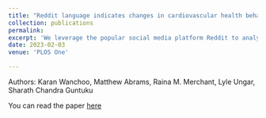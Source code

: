 ```yaml
---
title: "Reddit language indicates changes in cardiovascular health behaviors around diet, physical activity, substance use, smoking during COVID-19"
collection: publications
permalink: 
excerpt: 'We leverage the popular social media platform Reddit to analyze 1 million posts between January 6, 2019, to January 5, 2021, from 22 different communities (i.e., subreddits) that belong to four broader groups—diet, physical activity, substance use, and smoking. We identified that before the COVID-19 pandemic, posts involved sharing information about vacation, international travel, work, family, consumption of illicit substances, vaping, and alcohol, whereas during the pandemic, posts contained emotional content associated with quarantine, withdrawal symptoms, anxiety, attempts to quit smoking, cravings, weight loss, and physical fitness.'
date: 2023-02-03
venue: 'PLOS One'

---
```


Authors: Karan Wanchoo, Matthew Abrams, Raina M. Merchant, Lyle Ungar, Sharath Chandra Guntuku


You can read the paper [here](https://journals.plos.org/plosone/article?id=10.1371/journal.pone.0280337)
